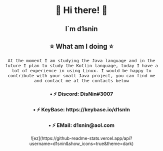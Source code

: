 <h1 align="center"> 👋 Hi there! 👋 </h1>
<div align="center">
<h2 align="center">I`m d1snin</h2>
<h2 align="center">⭐ What am I doing ⭐</h2>
<p align="center">
  <samp>At the moment I am studying the Java language and in the future I plan to study the Kotlin language, today I have a lot of experience in using Linux. I would be happy to contribute with your small Java project, you can find me and contact me at the contacts below
  </samp>
<h3 align="center">• ⚡ Discord: DisNin#3007</h3>
<h3 align="center">• ⚡ KeyBase: https://keybase.io/d1snln</h3>
<h3 align="center">• ⚡ EMail: d1snin@aol.com</h3>
![ez](https://github-readme-stats.vercel.app/api?username=d1snin&show_icons=true&theme=dark)
